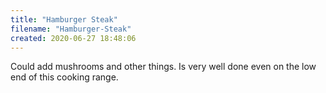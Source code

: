 ```yaml
---
title: "Hamburger Steak"
filename: "Hamburger-Steak"
created: 2020-06-27 18:48:06
---
```

Could add mushrooms and other things. Is very well done even on the low end of this cooking range.
